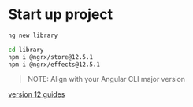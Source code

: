 # Start up project

```bash
ng new library
```

```bash
cd library
npm i @ngrx/store@12.5.1
npm i @ngrx/effects@12.5.1
```

> NOTE: Align with your Angular CLI major version

[version 12 guides](https://v12.ngrx.io/docs)